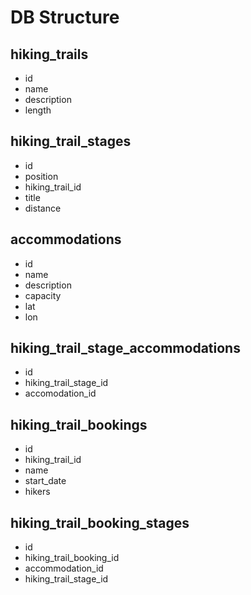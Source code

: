 # DB Structure

## hiking_trails
- id
- name
- description
- length

## hiking_trail_stages
- id
- position
- hiking_trail_id
- title
- distance

## accommodations
- id
- name
- description
- capacity
- lat
- lon

## hiking_trail_stage_accommodations
- id
- hiking_trail_stage_id
- accomodation_id

## hiking_trail_bookings
- id
- hiking_trail_id
- name
- start_date
- hikers

## hiking_trail_booking_stages
- id
- hiking_trail_booking_id
- accommodation_id
- hiking_trail_stage_id